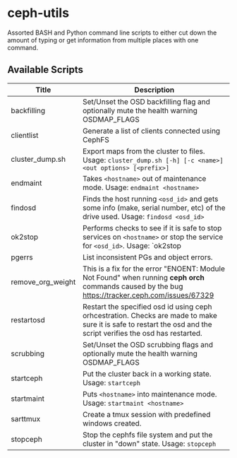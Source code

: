 # ceph-utils
Assorted BASH and Python command line scripts to either cut down the amount of typing or get information from multiple places with one command.

## Available Scripts

| Title | Description |
| --- | --- |
| backfilling | Set/Unset the OSD backfilling flag and optionally mute the health warning OSDMAP_FLAGS |
| clientlist | Generate a list of clients connected using CephFS |
| cluster_dump.sh | Export maps from the cluster to files. Usage: `cluster_dump.sh [-h] [-c <name>] <out options> [<prefix>]` |
| endmaint | Takes `<hostname>` out of maintenance mode. Usage: `endmaint <hostname>` |
| findosd | Finds the host running `<osd_id>` and gets some info (make, serial number, etc) of the drive used. Usage: `findosd <osd_id>` |
| ok2stop | Performs checks to see if it is safe to stop services on `<hostname>` or stop the service for `<osd_id>`. Usage: `ok2stop <hostname>|<osd_id>` |
| pgerrs | List inconsistent PGs and object errors. |
| remove_org_weight | This is a fix for the error "ENOENT: Module Not Found" when running **ceph orch** commands caused by the bug https://tracker.ceph.com/issues/67329 |
| restartosd | Restart the specified osd id using ceph orhcestration.  Checks are made to make sure it is safe to restart the osd and the script verifies the osd has restarted. |
| scrubbing  | Set/Unset the OSD scrubbing flags and optionally mute the health warning OSDMAP_FLAGS |
| startceph | Put the cluster back in a working state. Usage: `startceph` |
| startmaint | Puts `<hostname>` into maintenance mode. Usage: `startmaint <hostname>` |
| sarttmux | Create a tmux session with predefined windows created. |
| stopceph | Stop the cephfs file system and put the cluster in "down" state. Usage: `stopceph` |
